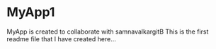 # MyApp1
MyApp is created to collaborate with samnavalkargitB 
This is the first readme file that I have created here... 
